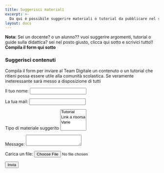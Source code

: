 ```yaml
---
title: Suggerisci materiali
excerpt: >-
  Da qui è possibile suggerire materiali o tutorial da pubblicare nel sito per la DaD
layout: docs
---
```


<div class="note">
  <strong>Nota:</strong> Sei un docente? o un alunno?? vuoi suggerire argomenti, tutorial o guide sulla didattica? sei nel posto giusto, clicca qui sotto e scrivici tutto!!<br>
  <strong>Compila il form qui sotto</strong>
</div>

### Suggerisci contenuti

Compila il form per inviare al Team Digitale un contenuto o un tutorial che ritieni possa essere utile alla comunità scolastica. Se veramente ineteressante sarà messo a disposizione di tutti

<form name="materiali" method="POST" data-netlify="true">
  <p>
    <label>Il tuo nome: <input type="text" name="name" /></label>   
  </p>
  <p>
    <label>La tua mail: <input type="email" name="email" /></label>
  </p>
  <p>
    <label>Tipo di materiale suggerito <select name="role[]" multiple>
      <option value="leader">Tutorial</option>
      <option value="follower">Link a risorsa</option>
      <option value="follower">Varie</option>
    </select></label>
  </p>
  <p>
    <label>Message: <textarea name="message"></textarea></label>
  </p>
  <p> <label>Carica un file: </label><input type="file" id="myfile" name="myfile">
  <p>
    <button type="submit">Invia <span class="icon-share-square" aria-hidden="true"></span></button>
  </p>
